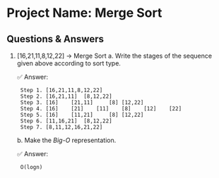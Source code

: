# Project Name: Merge Sort
## Questions & Answers

1. [16,21,11,8,12,22] → Merge Sort 
    a. Write the stages of the sequence given above according to sort type.
        
    <aside>
        ✅ Answer:
        
        Step 1. [16,21,11,8,12,22]
        Step 2. [16,21,11]  [8,12,22]
        Step 3. [16]    [21,11]     [8] [12,22]
        Step 4. [16]    [21]    [11]    [8]    [12]    [22]
        Step 5. [16]    [11,21]     [8] [12,22]
        Step 6. [11,16,21]  [8,12,22]
        Step 7. [8,11,12,16,21,22]
        
    </aside>
        
    b. Make the *Big-O* representation.
        
    <aside>
        ✅ Answer:
        
        O(logn)
        
    </aside>